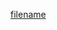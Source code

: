 [filename](https://raw.githubusercontent.com/stone-payments/pos-mamba-sdk/develop/packages/components/Brands/README.md ':include')